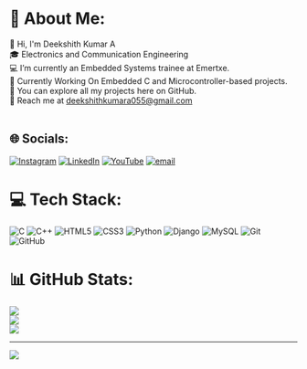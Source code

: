 # 💫 About Me:
👋 Hi, I'm Deekshith Kumar A<br>🎓 Electronics and Communication Engineering <br>💻 I’m currently an Embedded Systems trainee at Emertxe.<br>🚀 Currently Working On Embedded C and Microcontroller-based projects.<br>💾 You can explore all my projects here on GitHub.<br>📩 Reach me at deekshithkumara055@gmail.com<br><br>


## 🌐 Socials:
[![Instagram](https://img.shields.io/badge/Instagram-%23E4405F.svg?logo=Instagram&logoColor=white)](https://instagram.com/deekshith_gowda18) [![LinkedIn](https://img.shields.io/badge/LinkedIn-%230077B5.svg?logo=linkedin&logoColor=white)](https://linkedin.com/in/linkedin.com/in/deekshith-kumara) [![YouTube](https://img.shields.io/badge/YouTube-%23FF0000.svg?logo=YouTube&logoColor=white)](https://youtube.com/@Ai-Story-dk) [![email](https://img.shields.io/badge/Email-D14836?logo=gmail&logoColor=white)](mailto:deekshithkumara055@gmail.com) 

# 💻 Tech Stack:
![C](https://img.shields.io/badge/c-%2300599C.svg?style=plastic&logo=c&logoColor=white) ![C++](https://img.shields.io/badge/c++-%2300599C.svg?style=plastic&logo=c%2B%2B&logoColor=white) ![HTML5](https://img.shields.io/badge/html5-%23E34F26.svg?style=plastic&logo=html5&logoColor=white) ![CSS3](https://img.shields.io/badge/css3-%231572B6.svg?style=plastic&logo=css3&logoColor=white) ![Python](https://img.shields.io/badge/python-3670A0?style=plastic&logo=python&logoColor=ffdd54) ![Django](https://img.shields.io/badge/django-%23092E20.svg?style=plastic&logo=django&logoColor=white) ![MySQL](https://img.shields.io/badge/mysql-4479A1.svg?style=plastic&logo=mysql&logoColor=white) ![Git](https://img.shields.io/badge/git-%23F05033.svg?style=plastic&logo=git&logoColor=white) ![GitHub](https://img.shields.io/badge/github-%23121011.svg?style=plastic&logo=github&logoColor=white)
# 📊 GitHub Stats:
![](https://github-readme-stats.vercel.app/api?username=Deekshith-kumar-A&theme=default_repocard&hide_border=false&include_all_commits=true&count_private=true)<br/>
![](https://nirzak-streak-stats.vercel.app/?user=Deekshith-kumar-A&theme=default_repocard&hide_border=false)<br/>
![](https://github-readme-stats.vercel.app/api/top-langs/?username=Deekshith-kumar-A&theme=default_repocard&hide_border=false&include_all_commits=true&count_private=true&layout=compact)

---
[![](https://visitcount.itsvg.in/api?id=Deekshith-kumar-A&icon=0&color=3)](https://visitcount.itsvg.in)

<!-- Proudly created with GPRM ( https://gprm.itsvg.in ) -->
